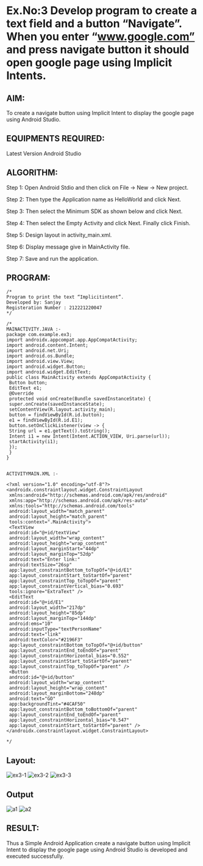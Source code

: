 # Ex.No:3 Develop program to create a text field and a button “Navigate”. When you enter “www.google.com” and press navigate button it should open google page using Implicit Intents.


## AIM:

To create a navigate button using Implicit Intent to display the google page using Android Studio.

## EQUIPMENTS REQUIRED:

Latest Version Android Studio

## ALGORITHM:
Step 1: Open Android Stdio and then click on File -> New -> New project.

Step 2: Then type the Application name as HelloWorld and click Next.

Step 3: Then select the Minimum SDK as shown below and click Next.

Step 4: Then select the Empty Activity and click Next. Finally click Finish.

Step 5: Design layout in activity_main.xml.

Step 6: Display message give in MainActivity file.

Step 7: Save and run the application.

## PROGRAM:
```
/*
Program to print the text “Implicitintent”.
Developed by: Sanjay
Registeration Number : 212221220047
*/
```
```
/*
MAINACTIVITY.JAVA :-
package com.example.ex3;
import androidx.appcompat.app.AppCompatActivity;
import android.content.Intent;
import android.net.Uri;
import android.os.Bundle;
import android.view.View;
import android.widget.Button;
import android.widget.EditText;
public class MainActivity extends AppCompatActivity {
 Button button;
 EditText e1;
 @Override
 protected void onCreate(Bundle savedInstanceState) {
 super.onCreate(savedInstanceState);
 setContentView(R.layout.activity_main);
 button = findViewById(R.id.button);
 e1 = findViewById(R.id.E1);
 button.setOnClickListener(view -> {
 String url = e1.getText().toString();
 Intent i1 = new Intent(Intent.ACTION_VIEW, Uri.parse(url));
 startActivity(i1);
 });
 }
}


ACTIVITYMAIN.XML :-

<?xml version="1.0" encoding="utf-8"?>
<androidx.constraintlayout.widget.ConstraintLayout
 xmlns:android="http://schemas.android.com/apk/res/android"
 xmlns:app="http://schemas.android.com/apk/res-auto"
 xmlns:tools="http://schemas.android.com/tools"
 android:layout_width="match_parent"
 android:layout_height="match_parent"
 tools:context=".MainActivity">
 <TextView
 android:id="@+id/textView"
 android:layout_width="wrap_content"
 android:layout_height="wrap_content"
 android:layout_marginStart="44dp"
 android:layout_marginTop="52dp"
 android:text="Enter link:"
 android:textSize="26sp"
 app:layout_constraintBottom_toTopOf="@+id/E1"
 app:layout_constraintStart_toStartOf="parent"
 app:layout_constraintTop_toTopOf="parent"
 app:layout_constraintVertical_bias="0.693"
 tools:ignore="ExtraText" />
 <EditText
 android:id="@+id/E1"
 android:layout_width="217dp"
 android:layout_height="85dp"
 android:layout_marginTop="144dp"
 android:ems="10"
 android:inputType="textPersonName"
 android:text="link"
 android:textColor="#2196F3"
 app:layout_constraintBottom_toTopOf="@+id/button"
 app:layout_constraintEnd_toEndOf="parent"
 app:layout_constraintHorizontal_bias="0.552"
 app:layout_constraintStart_toStartOf="parent"
 app:layout_constraintTop_toTopOf="parent" />
 <Button
 android:id="@+id/button"
 android:layout_width="wrap_content"
 android:layout_height="wrap_content"
 android:layout_marginBottom="248dp"
 android:text="GO"
 app:backgroundTint="#4CAF50"
 app:layout_constraintBottom_toBottomOf="parent"
 app:layout_constraintEnd_toEndOf="parent"
 app:layout_constraintHorizontal_bias="0.547"
 app:layout_constraintStart_toStartOf="parent" />
</androidx.constraintlayout.widget.ConstraintLayout>

*/
```
## Layout:
![ex3-1](https://github.com/KGSatheeshKumar/Mobile-Application-Development/assets/128453421/442c477c-787e-4f93-9377-d7163e34fb4d)
![ex3-2](https://github.com/KGSatheeshKumar/Mobile-Application-Development/assets/128453421/c2cb1628-a291-44ae-bc55-31bd30e08e00)
![ex3-3](https://github.com/KGSatheeshKumar/Mobile-Application-Development/assets/128453421/48decfdb-6b1b-4570-9d65-0f3a83067c8d)
## Output

![a1](https://github.com/KGSatheeshKumar/Mobile-Application-Development/assets/128453421/e8fb5c6b-5c6a-4055-8470-c0dce6c7afb8)
![a2](https://github.com/KGSatheeshKumar/Mobile-Application-Development/assets/128453421/0f475948-91f6-4bd1-8934-6aa08b46d4df)

## RESULT:
Thus a Simple Android Application create a navigate button using Implicit Intent to display the google page using Android Studio is developed and executed successfully.
